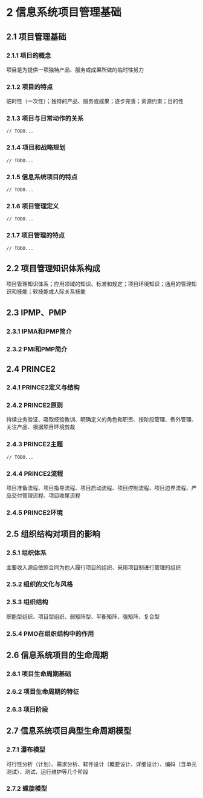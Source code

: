 # 2 信息系统项目管理基础
## 2.1 项目管理基础
### 2.1.1 项目的概念
项目是为提供一项独特产品、服务或成果所做的临时性努力

### 2.1.2 项目的特点
临时性（一次性）；独特的产品、服务或成果；逐步完善；资源约束；目的性

### 2.1.3 项目与日常动作的关系
    // TODO...

### 2.1.4 项目和战略规划
    // TODO...

### 2.1.5 信息系统项目的特点
    // TODO...

### 2.1.6 项目管理定义
    // TODO...

### 2.1.7 项目管理的特点
    // TODO...

## 2.2 项目管理知识体系构成
项目管理知识体系；应用领域的知识、标准和规定；项目环境知识；通用的管理知识和技能；软技能或人际关系技能

## 2.3 IPMP、PMP
### 2.3.1 IPMA和IPMP简介
### 2.3.2 PMI和PMP简介

## 2.4 PRINCE2
### 2.4.1 PRINCE2定义与结构
### 2.4.2 PRINCE2原则
持续业务验证、吸取经验教训、明确定义的角色和职责、按阶段管理、例外管理、关注产品、根据项目环境剪裁
### 2.4.3 PRINCE2主题
    // TODO...
### 2.4.4 PRINCE2流程
项目准备流程、项目指导流程、项目启动流程、项目控制流程、项目边界流程、产品交付管理流程、项目收尾流程
### 2.4.5 PRINCE2环境

## 2.5 组织结构对项目的影响
### 2.5.1 组织体系
主要收入源自依照合同为他人履行项目的组织、采用项目制进行管理的组织

### 2.5.2 组织的文化与风格

### 2.5.3 组织结构
职能型组织、项目型组织、弱矩阵型、平衡矩阵、强矩阵、复合型

### 2.5.4 PMO在组织结构中的作用

## 2.6 信息系统项目的生命周期
### 2.6.1 项目生命周期基础
### 2.6.2 项目生命周期的特征
### 2.6.3 项目阶段

## 2.7 信息系统项目典型生命周期模型
### 2.7.1 瀑布模型
可行性分析（计划）、需求分析、软件设计（概要设计、详细设计）、编码（含单元测试）、测试、运行维护等几个阶段

### 2.7.2 螺旋模型